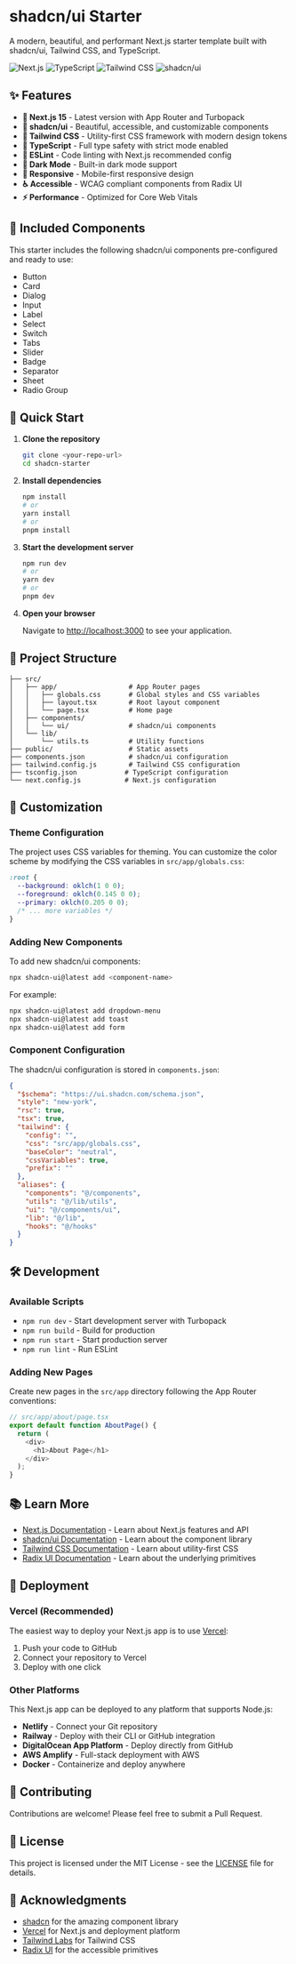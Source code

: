 # shadcn/ui Starter

A modern, beautiful, and performant Next.js starter template built with shadcn/ui, Tailwind CSS, and TypeScript.

![Next.js](https://img.shields.io/badge/Next.js-15-black?style=for-the-badge&logo=next.js)
![TypeScript](https://img.shields.io/badge/TypeScript-blue?style=for-the-badge&logo=typescript)
![Tailwind CSS](https://img.shields.io/badge/Tailwind_CSS-38B2AC?style=for-the-badge&logo=tailwind-css)
![shadcn/ui](https://img.shields.io/badge/shadcn%2Fui-000000?style=for-the-badge&logo=shadcnui)

## ✨ Features

- **🚀 Next.js 15** - Latest version with App Router and Turbopack
- **🎨 shadcn/ui** - Beautiful, accessible, and customizable components
- **💄 Tailwind CSS** - Utility-first CSS framework with modern design tokens
- **📝 TypeScript** - Full type safety with strict mode enabled
- **🎯 ESLint** - Code linting with Next.js recommended config
- **🌙 Dark Mode** - Built-in dark mode support
- **📱 Responsive** - Mobile-first responsive design
- **♿ Accessible** - WCAG compliant components from Radix UI
- **⚡ Performance** - Optimized for Core Web Vitals

## 🎨 Included Components

This starter includes the following shadcn/ui components pre-configured and ready to use:

- Button
- Card
- Dialog
- Input
- Label
- Select
- Switch
- Tabs
- Slider
- Badge
- Separator
- Sheet
- Radio Group

## 🚀 Quick Start

1. **Clone the repository**
   ```bash
   git clone <your-repo-url>
   cd shadcn-starter
   ```

2. **Install dependencies**
   ```bash
   npm install
   # or
   yarn install
   # or
   pnpm install
   ```

3. **Start the development server**
   ```bash
   npm run dev
   # or
   yarn dev
   # or
   pnpm dev
   ```

4. **Open your browser**
   
   Navigate to [http://localhost:3000](http://localhost:3000) to see your application.

## 📁 Project Structure

```
├── src/
│   ├── app/                  # App Router pages
│   │   ├── globals.css       # Global styles and CSS variables
│   │   ├── layout.tsx        # Root layout component
│   │   └── page.tsx          # Home page
│   ├── components/
│   │   └── ui/               # shadcn/ui components
│   └── lib/
│       └── utils.ts          # Utility functions
├── public/                   # Static assets
├── components.json           # shadcn/ui configuration
├── tailwind.config.js        # Tailwind CSS configuration
├── tsconfig.json            # TypeScript configuration
└── next.config.js           # Next.js configuration
```

## 🎨 Customization

### Theme Configuration

The project uses CSS variables for theming. You can customize the color scheme by modifying the CSS variables in `src/app/globals.css`:

```css
:root {
  --background: oklch(1 0 0);
  --foreground: oklch(0.145 0 0);
  --primary: oklch(0.205 0 0);
  /* ... more variables */
}
```

### Adding New Components

To add new shadcn/ui components:

```bash
npx shadcn-ui@latest add <component-name>
```

For example:
```bash
npx shadcn-ui@latest add dropdown-menu
npx shadcn-ui@latest add toast
npx shadcn-ui@latest add form
```

### Component Configuration

The shadcn/ui configuration is stored in `components.json`:

```json
{
  "$schema": "https://ui.shadcn.com/schema.json",
  "style": "new-york",
  "rsc": true,
  "tsx": true,
  "tailwind": {
    "config": "",
    "css": "src/app/globals.css",
    "baseColor": "neutral",
    "cssVariables": true,
    "prefix": ""
  },
  "aliases": {
    "components": "@/components",
    "utils": "@/lib/utils",
    "ui": "@/components/ui",
    "lib": "@/lib",
    "hooks": "@/hooks"
  }
}
```

## 🛠️ Development

### Available Scripts

- `npm run dev` - Start development server with Turbopack
- `npm run build` - Build for production
- `npm run start` - Start production server
- `npm run lint` - Run ESLint

### Adding New Pages

Create new pages in the `src/app` directory following the App Router conventions:

```typescript
// src/app/about/page.tsx
export default function AboutPage() {
  return (
    <div>
      <h1>About Page</h1>
    </div>
  );
}
```

## 📚 Learn More

- [Next.js Documentation](https://nextjs.org/docs) - Learn about Next.js features and API
- [shadcn/ui Documentation](https://ui.shadcn.com) - Learn about the component library
- [Tailwind CSS Documentation](https://tailwindcss.com/docs) - Learn about utility-first CSS
- [Radix UI Documentation](https://www.radix-ui.com) - Learn about the underlying primitives

## 🚀 Deployment

### Vercel (Recommended)

The easiest way to deploy your Next.js app is to use [Vercel](https://vercel.com/new):

1. Push your code to GitHub
2. Connect your repository to Vercel
3. Deploy with one click

### Other Platforms

This Next.js app can be deployed to any platform that supports Node.js:

- **Netlify** - Connect your Git repository
- **Railway** - Deploy with their CLI or GitHub integration
- **DigitalOcean App Platform** - Deploy directly from GitHub
- **AWS Amplify** - Full-stack deployment with AWS
- **Docker** - Containerize and deploy anywhere

## 🤝 Contributing

Contributions are welcome! Please feel free to submit a Pull Request.

## 📄 License

This project is licensed under the MIT License - see the [LICENSE](LICENSE) file for details.

## 🙏 Acknowledgments

- [shadcn](https://twitter.com/shadcn) for the amazing component library
- [Vercel](https://vercel.com) for Next.js and deployment platform
- [Tailwind Labs](https://tailwindlabs.com) for Tailwind CSS
- [Radix UI](https://www.radix-ui.com) for the accessible primitives
